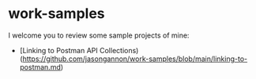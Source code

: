 # work-samples

I welcome you to review some sample projects of mine:

* [Linking to Postman API Collections)(https://github.com/jasongannon/work-samples/blob/main/linking-to-postman.md)
